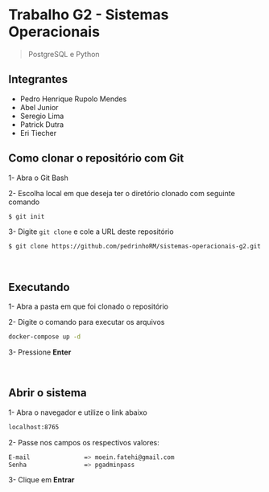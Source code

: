<h1>Trabalho G2 - Sistemas Operacionais</h1>

> PostgreSQL e Python

<h2>Integrantes</h2>

- Pedro Henrique Rupolo Mendes  
- Abel Junior
- Seregio Lima
- Patrick Dutra
- Eri Tiecher

<h2>Como clonar o repositório com Git</h2>
1- Abra o Git Bash

2- Escolha local em que deseja ter o diretório clonado com seguinte comando

```bash
$ git init
```

3- Digite ```git clone``` e cole a URL deste repositório

```bash
$ git clone https://github.com/pedrinhoRM/sistemas-operacionais-g2.git
```

<br>

<h2>Executando</h2>

1- Abra a pasta em que foi clonado o repositório

2- Digite o comando para executar os arquivos

```bash
docker-compose up -d
```
3- Pressione **Enter**

<br>

<h2>Abrir o sistema</h2>

1- Abra o navegador e utilize o link abaixo

```bash
localhost:8765
```

2- Passe nos campos os respectivos valores:
```bash
E-mail               => moein.fatehi@gmail.com
Senha                => pgadminpass
```
3- Clique em **Entrar**

<br>

